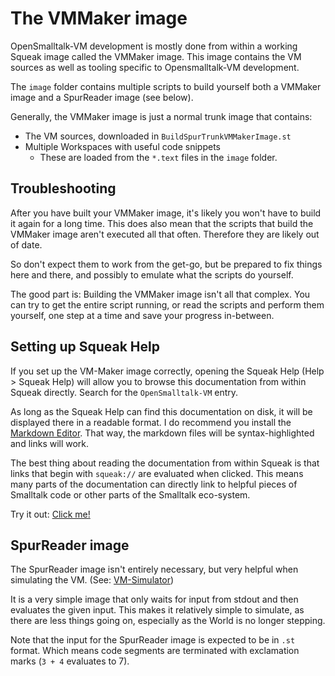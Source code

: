 # The VMMaker image

OpenSmalltalk-VM development is mostly done from within a working Squeak image called the VMMaker image.
This image contains the VM sources as well as tooling specific to Opensmalltalk-VM development.

The `image` folder contains multiple scripts to build yourself both a VMMaker image and a SpurReader image (see below).

Generally, the VMMaker image is just a normal trunk image that contains:
- The VM sources, downloaded in `BuildSpurTrunkVMMakerImage.st`
- Multiple Workspaces with useful code snippets
    - These are loaded from the `*.text` files in the `image` folder.

## Troubleshooting
After you have built your VMMaker image, it's likely you won't have to build it again for a long time.
This does also mean that the scripts that build the VMMaker image aren't executed all that often.
Therefore they are likely out of date.

So don't expect them to work from the get-go, but be prepared to fix things here and there, and possibly to emulate what the scripts do yourself.

The good part is: Building the VMMaker image isn't all that complex.
You can try to get the entire script running, or read the scripts and perform them yourself, one step at a time and save your progress in-between.

## Setting up Squeak Help
If you set up the VM-Maker image correctly, opening the Squeak Help (Help > Squeak Help) will allow you to browse this documentation from within Squeak directly.
Search for the `OpenSmalltalk-VM` entry.

As long as the Squeak Help can find this documentation on disk, it will be displayed there in a readable format.
I do recommend you install the [Markdown Editor](https://github.com/hpi-swa-teaching/MarkdownEditor).
That way, the markdown files will be syntax-highlighted and links will work.

The best thing about reading the documentation from within Squeak is that links that begin with `squeak://` are evaluated when clicked.
This means many parts of the documentation can directly link to helpful pieces of Smalltalk code or other parts of the Smalltalk eco-system.

Try it out: [Click me!](squeak://VMHelp%20helloWorld)

## SpurReader image
The SpurReader image isn't entirely necessary, but very helpful when simulating the VM. (See: [VM-Simulator](./vm-development/vm-simulation.md))

It is a very simple image that only waits for input from stdout and then evaluates the given input.
This makes it relatively simple to simulate, as there are less things going on, especially as the World is no longer stepping.

Note that the input for the SpurReader image is expected to be in `.st` format. Which means code segments are terminated with exclamation marks (`3 + 4` evaluates to 7).